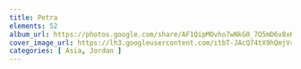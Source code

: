 ```yaml
---
title: Petra
elements: 52
album_url: https://photos.google.com/share/AF1QipMOvho7wNkG0_7O5mD6v8xHmDRNQHhawjpfTmeYIlN88FuPXADQGrZC5-dMe8G6gA?key=eUwyaHVCOWpVZG44eEFWLXh3X1YzY0VXbDQ0dzhn
cover_image_url: https://lh3.googleusercontent.com/itbT-JAcQ74tX9hQmjVrHHFTYw1ZXcTTcahIeZRw5bJ52xCc6kZcPbjJE6aaFNGR00qIo2sXGBENvOOdy8qmjNZUEhZFvgLvrSS8TIrFfplg0vnkBG0zC1LLdEHdu2f1s_4b-ZRhLCs9EhEe6Z2BxCeIo1sFPvYU9aeNaLlIERl6ARBBgaboM3VU9vyQXjEkQxzWGEH6_jLWI8MvqruoCptgVRsRMNS4wIOOCSVvTLKcLhd-MAxDHGiNRSs3OPC3HXr5AvsrX0veM-VK6Nhzgju6pwPMPyZTlXrBuP5U230O0Qhv-MmCIjOF9AH5pojQqf63ACFWzToqP0mDNT5SoCYpDcNu_RJ57BrK-kig5Xhn-jfBaKP7PCLJKAjjNwGH4fjMfTp4fjUpDAFeeqhAwVywtmlOxu3-ldSdNUjWrXI_-Q1dtR3m3CDwQ3EZTTx-GrC0f3xT0-P3Xuu-y3wV0ncfz5Rxd4NAIg5ehWvxOkxAf-aA7bo6rO2uvtfb0sr07rRB7MQln4IgQslobC_ydZxLEVTpP3cYibjXPRLfpatrJSu3yiud6XhcVVze-N7UZwIxcEbIGfdMgQ7zZQi5CTnsIq9P1Ln8dJMAv85k0Fh4zVrwaxXNhjoHuPPluT0ciwzh19td6o8DwB4q2Senz5g8sQdfprJi4baz00d4EIevojxEFQa0y31nxhRjgCk=s224-p-k-no
categories: [ Asia, Jordan ]
---
```

